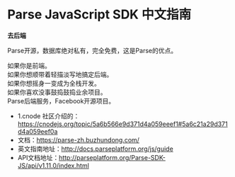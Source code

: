 # Parse JavaScript SDK 中文指南

**去后端**

Parse开源，数据库绝对私有，完全免费，这是Parse的优点。

如果你是前端。  
如果你想顺带着轻描淡写地搞定后端。  
如果你想摇身一变成为全栈开发。  
如果你喜欢没事鼓捣鼓捣业余项目。  
Parse后端服务，Facebook开源项目。  

* 1.cnode 社区介绍的：https://cnodejs.org/topic/5a6b566e9d371d4a059eeef1#5a6c21a29d371d4a059eef0a
* 文档：https://parse-zh.buzhundong.com/
* 英文指南地址：http://docs.parseplatform.org/js/guide
* API文档地址：http://parseplatform.org/Parse-SDK-JS/api/v1.11.0/index.html
